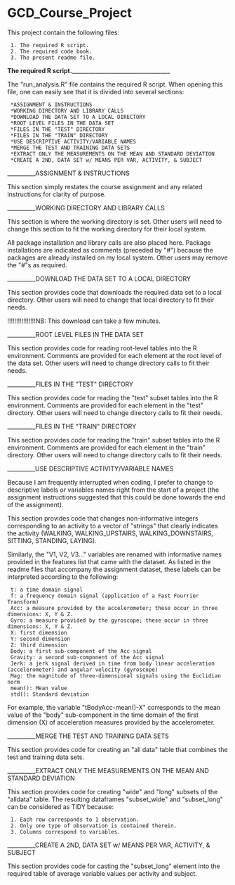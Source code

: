 # GCD_Course_Project

This project contain the following files:

     1. The required R script.
     2. The required code book.
     3. The present readme file.
     
__________________________The required R script._____________________________________________________________ 

The "run_analysis.R" file contains the required R script. When opening this file, one can easily see that it is divided into several sections:

     *ASSIGNMENT & INSTRUCTIONS
     *WORKING DIRECTORY AND LIBRARY CALLS
     *DOWNLOAD THE DATA SET TO A LOCAL DIRECTORY
     *ROOT LEVEL FILES IN THE DATA SET
     *FILES IN THE "TEST" DIRECTORY
     *FILES IN THE "TRAIN" DIRECTORY
     *USE DESCRIPTIVE ACTIVITY/VARIABLE NAMES
     *MERGE THE TEST AND TRAINING DATA SETS
     *EXTRACT ONLY THE MEASUREMENTS ON THE MEAN AND STANDARD DEVIATION
     *CREATE A 2ND, DATA SET w/ MEANS PER VAR, ACTIVITY, & SUBJECT
     
__________ASSIGNMENT & INSTRUCTIONS
    
This section simply restates the course assignment and any related instructions for clarity of purpose.

__________WORKING DIRECTORY AND LIBRARY CALLS
    
This section is where the working directory is set.  Other users will need to change this section to fit the working directory for their local system.

All package installation and library calls are also placed here.  Package installations are indicated as comments (preceded by "#") because the packages are already installed on my local system.  Other users may remove the "#"s as required.

__________DOWNLOAD THE DATA SET TO A LOCAL DIRECTORY

This section provides code that downloads the required data set to a local directory.  Other users will need to change that local directory to fit their needs.

!!!!!!!!!!!!!!!!NB: This download can take a few minutes.

__________ROOT LEVEL FILES IN THE DATA SET

This section provides code for reading root-level tables into the R environment. Comments are provided for each element at the root level of the data set. Other users will need to change directory calls to fit their needs.

__________FILES IN THE "TEST" DIRECTORY

This section provides code for reading the "test" subset tables into the R environment. Comments are provided for each element in the "test" directory. Other users will need to change directory calls to fit their needs.

__________FILES IN THE "TRAIN" DIRECTORY

This section provides code for reading the "train" subset tables into the R environment. Comments are provided for each element in the "train" directory. Other users will need to change directory calls to fit their needs.

__________USE DESCRIPTIVE ACTIVITY/VARIABLE NAMES

Because I am frequently interrupted when coding, I prefer to change to descriptive labels or variables names right from the start of a project (the assignment instructions suggested that this could be done towards the end of the assignment). 

This section provides code that changes non-informative integers corresponding to an activity to a vector of "strings" that clearly indicates the activity (WALKING, WALKING_UPSTAIRS, WALKING_DOWNSTAIRS, SITTING, STANDING, LAYING). 

Similarly, the "V1, V2, V3..." variables are renamed with informative names provided in the features list that came with the dataset. As listed in the readme files that accompany the assignment dataset, these labels can be interpreted according to the following:

     t: a time domain signal
     f: a frequency domain signal (application of a Fast Fourrier Transform)
     Acc: a measure provided by the accelerometer; these occur in three dimensions: X, Y & Z.
     Gyro: a measure provided by the gyroscope; these occur in three dimensions: X, Y & Z.
     X: first dimension
     Y: second dimension
     Z: third dimension
     Body: a first sub-component of the Acc signal
     Gravity: a second sub-component of the Acc signal
     Jerk: a jerk signal derived in time from body linear acceleration (accelerometer) and angular velocity (gyroscope)
     Mag: the magnitude of three-dimensional signals using the Euclidian norm
     mean(): Mean value
     std(): Standard deviation
     
For example, the variable "tBodyAcc-mean()-X" corresponds to the mean value of the "body" sub-component in the time domain of the first dimension (X) of acceleration measures provided by the accelerometer.

__________MERGE THE TEST AND TRAINING DATA SETS

This section provides code for creating an "all data" table that combines the test and training data sets.

__________EXTRACT ONLY THE MEASUREMENTS ON THE MEAN AND STANDARD DEVIATION

This section provides code for creating "wide" and "long" subsets of the "alldata" table. The resulting dataframes "subset_wide" and "subset_long" can be considered as TIDY because:

     1. Each row corresponds to 1 observation.
     2. Only one type of observation is contained therein.
     3. Columns correspond to variables.
     
__________CREATE A 2ND, DATA SET w/ MEANS PER VAR, ACTIVITY, & SUBJECT

This section provides code for casting the "subset_long" element into the required table of average variable values per activity and subject.
